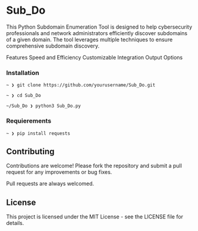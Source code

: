 # Sub_Do

This Python Subdomain Enumeration Tool is designed to help cybersecurity professionals and network administrators efficiently discover subdomains of a given domain. The tool leverages multiple techniques to ensure comprehensive subdomain discovery.

Features
Speed and Efficiency
Customizable
Integration
Output Options



### Installation

```
~ ❯ git clone https://github.com/yourusername/Sub_Do.git

~ ❯ cd Sub_Do

~/Sub_Do ❯ python3 Sub_Do.py

```

### Requierements

```
~ ❯ pip install requests

```

## Contributing
Contributions are welcome! Please fork the repository and submit a pull request for any improvements or bug fixes.

Pull requests are always welcomed.

## License
This project is licensed under the MIT License - see the LICENSE file for details.
